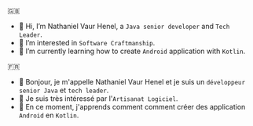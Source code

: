 🇬🇧
- 👋 Hi, I’m Nathaniel Vaur Henel, a `Java senior developer` and `Tech Leader`.
- 👀 I’m interested in `Software Craftmanship`.
- 🌱 I’m currently learning how to create `Android` application with `Kotlin`.

🇫🇷
- 👋 Bonjour, je m'appelle Nathaniel Vaur Henel et je suis un `développeur senior Java` et `tech leader`.
- 👀 Je suis très intéressé par l'`Artisanat Logiciel`.
- 🌱 En ce moment, j'apprends comment comment créer des application `Android` en `Kotlin`.


<!---
Nathaniel-Vaur-Henel/Nathaniel-Vaur-Henel is a ✨ special ✨ repository because its `README.md` (this file) appears on your GitHub profile.
You can click the Preview link to take a look at your changes.

- 💞️ I’m looking to collaborate on ...
- 📫 How to reach me ...

--->
